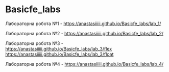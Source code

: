 # Basicfe_labs

Лабораторна робота №1 - https://anastasiiiii.github.io/Basicfe_labs/lab_1/

Лабораторна робота №2 - https://anastasiiiii.github.io/Basicfe_labs/lab_2/

Лабораторна робота №3 - https://anastasiiiii.github.io/Basicfe_labs/lab_3/flex        https://anastasiiiii.github.io/Basicfe_labs/lab_3/float 
                        
Лабораторна робота №4 - https://anastasiiiii.github.io/Basicfe_labs/lab_4/
                        
